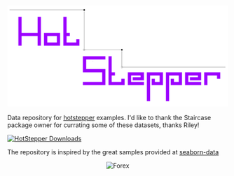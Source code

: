 <p align="left"><img src="https://github.com/TangleSpace/HotStepper/blob/master/docs/images/HotstepperLogo.png?raw=true" title="Hot Stepper" alt="Hot Stepper"></p>

Data repository for <a href="https://github.com/TangleSpace/hotstepper">hotstepper</a> examples.
I'd like to thank the Staircase package owner for currating some of these datasets, thanks Riley!

[![HotStepper Downloads](https://img.shields.io/github/downloads/tanglespace/hotstepper/total.svg)]()

The repository is inspired by the great samples provided at <a href="https://github.com/mwaskom/seaborn-data">seaborn-data</a>

<p align="center"><img src="https://github.com/TangleSpace/hotstepper/blob/master/docs/images/currency.gif" title="Forex" alt="Forex",width="50%" height="50%"></p>


